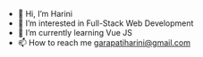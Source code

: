 - 👋 Hi, I’m Harini
- 👀 I’m interested in Full-Stack Web Development
- 🌱 I’m currently learning Vue JS
- 📫 How to reach me garapatiharini@gmail.com

<!---
hariniii98/hariniii98 is a ✨ special ✨ repository because its `README.md` (this file) appears on your GitHub profile.
You can click the Preview link to take a look at your changes.
--->
